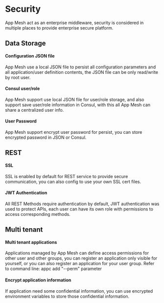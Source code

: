 # Security
App Mesh act as an enterprise middleware, security is considered in multiple places to provide enterprise secure platform.

## Data Storage
#### Configuration JSON file
App Mesh use a local JSON file to persist all configuration parameters and all application/user definition contents, the JSON file can be only read/write by root user.

#### Consul user/role
App Mesh support use local JSON file for user/role storage, and also support save user/role information in Consul, with this all App Mesh can share a centralized user info.

#### User Password
App Mesh support encrypt user password for persist, you can store encrypted password in JSON or Consul.

## REST
#### SSL
SSL is enabled by default for REST service to provide secure communication, you can also config to use your own SSL cert files.

#### JWT Authentication
All REST Methods require authentication by default, JWT authentication was used to protect APIs, each user can have its own role with permissions to access corresponding methods.

## Multi tenant
#### Multi tenant applications
Applications managed by App Mesh can define access permissions for other user and other groups, you can register an application only visible for yourself, or you can also register an application for your user group.
Refer to command line: appc add "--perm" parameter

#### Encrypt application information
If application need some confidential information, you can use encrypted environment variables to store those confidential information.
